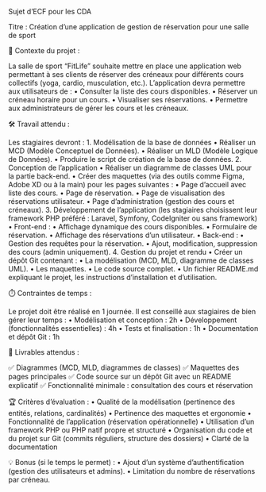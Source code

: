 Sujet d’ECF pour les CDA
 
Titre : Création d’une application de gestion de réservation pour une salle de sport


🎯 Contexte du projet :
 
La salle de sport “FitLife” souhaite mettre en place une application web permettant à ses clients de réserver des créneaux pour différents cours collectifs (yoga, cardio, musculation, etc.). L’application devra permettre aux utilisateurs de :
	•	Consulter la liste des cours disponibles.
	•	Réserver un créneau horaire pour un cours.
	•	Visualiser ses réservations.
	•	Permettre aux administrateurs de gérer les cours et les créneaux.


🛠️ Travail attendu :
 
Les stagiaires devront :
	1.	Modélisation de la base de données
	•	Réaliser un MCD (Modèle Conceptuel de Données).
	•	Réaliser un MLD (Modèle Logique de Données).
	•	Produire le script de création de la base de données.
	2.	Conception de l’application
	•	Réaliser un diagramme de classes UML pour la partie back-end.
	•	Créer des maquettes (via des outils comme Figma, Adobe XD ou à la main) pour les pages suivantes :
	•	Page d’accueil avec liste des cours.
	•	Page de réservation.
	•	Page de visualisation des réservations utilisateur.
	•	Page d’administration (gestion des cours et créneaux).
	3.	Développement de l’application (les stagiaires choisissent leur framework PHP préféré : Laravel, Symfony, CodeIgniter ou sans framework)
	•	Front-end :
	•	Affichage dynamique des cours disponibles.
	•	Formulaire de réservation.
	•	Affichage des réservations d’un utilisateur.
	•	Back-end :
	•	Gestion des requêtes pour la réservation.
	•	Ajout, modification, suppression des cours (admin uniquement).
	4.	Gestion du projet et rendu
	•	Créer un dépôt Git contenant :
	•	La modélisation (MCD, MLD, diagramme de classes UML).
	•	Les maquettes.
	•	Le code source complet.
	•	Un fichier README.md expliquant le projet, les instructions d’installation et d’utilisation.


⏱️ Contraintes de temps :
 
Le projet doit être réalisé en 1 journée. Il est conseillé aux stagiaires de bien gérer leur temps :
	•	Modélisation et conception : 2h
	•	Développement (fonctionnalités essentielles) : 4h
	•	Tests et finalisation : 1h
	•	Documentation et dépôt Git : 1h


📝 Livrables attendus :
 
✅ Diagrammes (MCD, MLD, diagrammes de classes)
✅ Maquettes des pages principales
✅ Code source sur un dépôt Git avec un README explicatif
✅ Fonctionnalité minimale : consultation des cours et réservation


🏆 Critères d’évaluation :
	•	Qualité de la modélisation (pertinence des entités, relations, cardinalités)
	•	Pertinence des maquettes et ergonomie
	•	Fonctionnalité de l’application (réservation opérationnelle)
	•	Utilisation d’un framework PHP ou PHP natif propre et structuré
	•	Organisation du code et du projet sur Git (commits réguliers, structure des dossiers)
	•	Clarté de la documentation


💡 Bonus (si le temps le permet) :
	•	Ajout d’un système d’authentification (gestion des utilisateurs et admins).
	•	Limitation du nombre de réservations par créneau.